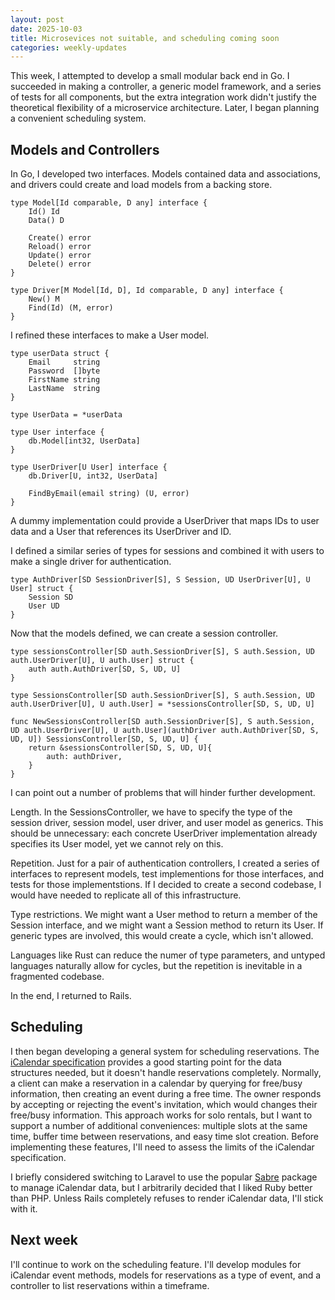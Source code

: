```yaml
---
layout: post
date: 2025-10-03
title: Microsevices not suitable, and scheduling coming soon
categories: weekly-updates
---
```


This week, I attempted to develop a small modular back end in Go. I succeeded in
making a controller, a generic model framework, and a series of tests for all
components, but the extra integration work didn't justify the theoretical
flexibility of a microservice architecture. Later, I began planning a convenient
scheduling system.

## Models and Controllers

In Go, I developed two interfaces. Models contained data and associations, and
drivers could create and load models from a backing store.

```
type Model[Id comparable, D any] interface {
    Id() Id
    Data() D

    Create() error
    Reload() error
    Update() error
    Delete() error
}

type Driver[M Model[Id, D], Id comparable, D any] interface {
    New() M
    Find(Id) (M, error)
}
```

I refined these interfaces to make a User model.

```
type userData struct {
    Email     string
    Password  []byte
    FirstName string
    LastName  string
}

type UserData = *userData

type User interface {
    db.Model[int32, UserData]
}

type UserDriver[U User] interface {
    db.Driver[U, int32, UserData]

    FindByEmail(email string) (U, error)
}
```

A dummy implementation could provide a UserDriver that maps IDs to user data and
a User that references its UserDriver and ID.

I defined a similar series of types for sessions and combined it with users to
make a single driver for authentication.
```
type AuthDriver[SD SessionDriver[S], S Session, UD UserDriver[U], U User] struct {
    Session SD
    User UD
}
```

Now that the models defined, we can create a session controller.

```
type sessionsController[SD auth.SessionDriver[S], S auth.Session, UD auth.UserDriver[U], U auth.User] struct {
    auth auth.AuthDriver[SD, S, UD, U]
}

type SessionsController[SD auth.SessionDriver[S], S auth.Session, UD auth.UserDriver[U], U auth.User] = *sessionsController[SD, S, UD, U]

func NewSessionsController[SD auth.SessionDriver[S], S auth.Session, UD auth.UserDriver[U], U auth.User](authDriver auth.AuthDriver[SD, S, UD, U]) SessionsController[SD, S, UD, U] {
    return &sessionsController[SD, S, UD, U]{
        auth: authDriver,
    }
}
```

I can point out a number of problems that will hinder further development.

Length. In the SessionsController, we have to specify the type of the session
driver, session model, user driver, and user model as generics. This should be
unnecessary: each concrete UserDriver implementation already specifies its User
model, yet we cannot rely on this.

Repetition. Just for a pair of authentication controllers, I created a series of
interfaces to represent models, test implementions for those interfaces, and
tests for those implementstions. If I decided to create a second codebase, I
would have needed to replicate all of this infrastructure.

Type restrictions. We might want a User method to return a member of the Session
interface, and we might want a Session method to return its User. If generic
types are involved, this would create a cycle, which isn't allowed.

Languages like Rust can reduce the numer of type parameters, and untyped
languages naturally allow for cycles, but the repetition is inevitable in a
fragmented codebase.

In the end, I returned to Rails.

## Scheduling

I then began developing a general system for scheduling reservations. The
[iCalendar specification](https://www.rfc-editor.org/rfc/rfc5545) provides a
good starting point for the data structures needed, but it doesn't handle
reservations completely.
Normally, a client can make a reservation in a calendar by querying for
free/busy information, then creating an event during a free time. The owner
responds by accepting or rejecting the event's invitation, which would
changes their free/busy information. This approach works for solo rentals, but I
want to support a number of additional conveniences: multiple slots at the same
time, buffer time between reservations, and easy time slot creation. Before
implementing these features, I'll need to assess the limits of the iCalendar
specification.

I briefly considered switching to Laravel to use the popular
[Sabre](https://sabre.io/) package to manage iCalendar data, but I arbitrarily
decided that I liked Ruby better than PHP. Unless Rails completely refuses to
render iCalendar data, I'll stick with it.

## Next week

I'll continue to work on the scheduling feature. I'll develop modules for
iCalendar event methods, models for reservations as a type of event, and a
controller to list reservations within a timeframe.
